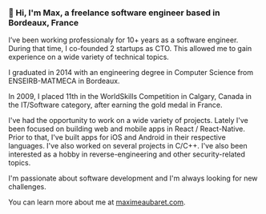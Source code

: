 ### 👋 Hi, I'm Max, a freelance software engineer based in Bordeaux, France

I’ve been working professionaly for 10+ years as a software engineer. During that time, I co-founded 2 startups as CTO. This allowed me to gain experience on a wide variety of technical topics.

I graduated in 2014 with an engineering degree in Computer Science from ENSEIRB-MATMECA in Bordeaux.

In 2009, I placed 11th in the WorldSkills Competition in Calgary, Canada in the IT/Software category, after earning the gold medal in France.

I've had the opportunity to work on a wide variety of projects. Lately I've been focused on building web and mobile apps in React / React-Native. Prior to that, I've built apps for iOS and Android in their respective languages. I've also worked on several projects in C/C++. I've also been interested as a hobby in reverse-engineering and other security-related topics.

I'm passionate about software development and I'm always looking for new challenges.

You can learn more about me at [maximeaubaret.com](https://maximeaubaret.com).
